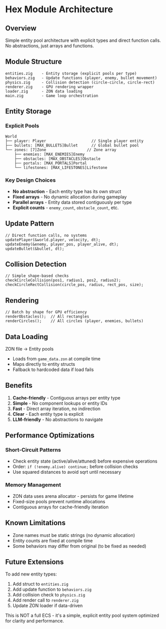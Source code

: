 # Hex Module Architecture

## Overview
Simple entity pool architecture with explicit types and direct function calls. No abstractions, just arrays and functions.

## Module Structure

```
entities.zig    - Entity storage (explicit pools per type)
behaviors.zig   - Update functions (player, enemy, bullet movement)
physics.zig     - Collision detection (circle-circle, circle-rect)
renderer.zig    - GPU rendering wrapper
loader.zig      - ZON data loading
main.zig        - Game loop orchestration
```

## Entity Storage

### Explicit Pools
```zig
World
├── player: Player                    // Single player entity
├── bullets: [MAX_BULLETS]Bullet      // Global bullet pool
└── zones: [7]Zone                  // Zone array
    ├── enemies: [MAX_ENEMIES]Enemy
    ├── obstacles: [MAX_OBSTACLES]Obstacle
    ├── portals: [MAX_PORTALS]Portal
    └── lifestones: [MAX_LIFESTONES]Lifestone
```

### Key Design Choices
- **No abstraction** - Each entity type has its own struct
- **Fixed arrays** - No dynamic allocation during gameplay
- **Parallel arrays** - Entity data stored contiguously per type
- **Explicit counts** - `enemy_count`, `obstacle_count`, etc.

## Update Pattern

```zig
// Direct function calls, no systems
updatePlayer(&world.player, velocity, dt);
updateEnemy(&enemy, player_pos, player_alive, dt);
updateBullet(&bullet, dt);
```

## Collision Detection

```zig
// Simple shape-based checks
checkCircleCollision(pos1, radius1, pos2, radius2);
checkCircleRectCollision(circle_pos, radius, rect_pos, size);
```

## Rendering

```zig
// Batch by shape for GPU efficiency
renderObstacles();  // All rectangles
renderCircles();    // All circles (player, enemies, bullets)
```

## Data Loading

ZON file → Entity pools
- Loads from `game_data.zon` at compile time
- Maps directly to entity structs
- Fallback to hardcoded data if load fails

## Benefits

1. **Cache-friendly** - Contiguous arrays per entity type
2. **Simple** - No component lookups or entity IDs
3. **Fast** - Direct array iteration, no indirection
4. **Clear** - Each entity type is explicit
5. **LLM-friendly** - No abstractions to navigate

## Performance Optimizations

### Short-Circuit Patterns
- Check entity state (active/alive/attuned) before expensive operations
- Order: `if (!enemy.alive) continue;` before collision checks
- Use squared distances to avoid sqrt until necessary

### Memory Management
- ZON data uses arena allocator - persists for game lifetime
- Fixed-size pools prevent runtime allocations
- Contiguous arrays for cache-friendly iteration

## Known Limitations

- Zone names must be static strings (no dynamic allocation)
- Entity counts are fixed at compile time
- Some behaviors may differ from original (to be fixed as needed)

## Future Extensions

To add new entity types:
1. Add struct to `entities.zig`
2. Add update function to `behaviors.zig`
3. Add collision check to `physics.zig`
4. Add render call to `renderer.zig`
5. Update ZON loader if data-driven

This is NOT a full ECS - it's a simple, explicit entity pool system optimized for clarity and performance.